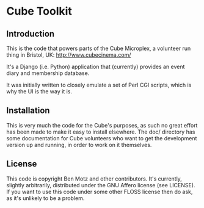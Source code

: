 Cube Toolkit
============

Introduction
------------

This is the code that powers parts of the Cube Microplex, a volunteer run
thing in Bristol, UK: http://www.cubecinema.com/

It's a Django (i.e. Python) application that (currently) provides an event
diary and membership database.

It was initially written to closely emulate a set of Perl CGI scripts, which
is why the UI is the way it is.

Installation
------------
This is very much the code for the Cube's purposes, as such no great effort
has been made to make it easy to install elsewhere. The doc/ directory has
some documentation for Cube volunteers who want to get the development version
up and running, in order to work on it themselves.

License
-------
This code is copyright Ben Motz and other contributors. It's currently,
slightly arbitrarily, distributed under the GNU Affero license (see LICENSE).
If you want to use this code under some other FLOSS license then do ask, as 
it's unlikely to be a problem.
